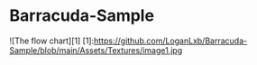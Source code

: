 # Barracuda-Sample

![The flow chart][1]
[1]:https://github.com/LoganLxb/Barracuda-Sample/blob/main/Assets/Textures/image1.jpg
